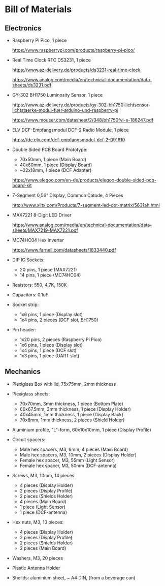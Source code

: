 
# Bill of Materials

## Electronics

- Raspberry Pi Pico, 1 piece

    https://www.raspberrypi.com/products/raspberry-pi-pico/

- Real Time Clock RTC DS3231, 1 piece

    https://www.az-delivery.de/products/ds3231-real-time-clock

    https://www.analog.com/media/en/technical-documentation/data-sheets/ds3231.pdf

- GY-302 BH1750 Luminosity Sensor, 1 piece

    https://www.az-delivery.de/products/gy-302-bh1750-lichtsensor-lichtstaerke-modul-fuer-arduino-und-raspberry-pi

    https://www.mouser.com/datasheet/2/348/bh1750fvi-e-186247.pdf

- ELV DCF-Empfangsmodul DCF-2 Radio Module, 1 piece

    https://de.elv.com/dcf-empfangsmodul-dcf-2-091610

- Double Sided PCB Board Prototype: 

    - 70x50mm, 1 piece (Main Board)
    - 40x60mm, 1 piece (Display Board)
    - ~22x18mm, 1 piece (DCF Adapter)

    https://www.elegoo.com/en-de/products/elegoo-double-sided-pcb-board-kit

- 7-Segment 0,56" Display, Common Catode, 4 Pieces

    http://www.xlitx.com/Products/7-segment-led-dot-matrix/5631ah.html

- MAX7221 8-Digit LED Driver

    https://www.analog.com/media/en/technical-documentation/data-sheets/MAX7219-MAX7221.pdf

- MC74HC04 Hex Inverter

    https://www.farnell.com/datasheets/1833440.pdf

- DIP IC Sockets: 

    - 20 pins, 1 piece (MAX7221)
    - 14 pins, 1 piece (MC74HC04)

- Resistors: 550, 4.7K, 150K

- Capacitors: 0.1uF

- Socket strip: 

    - 1x6 pins, 1 piece (Display slot)
    - 1x4 pins, 2 pieces (DCF slot, BH1750)

- Pin header: 

    - 1x20 pins, 2 pieces (Raspberry Pi Pico)
    - 1x6 pins, 1 piece (Display slot)
    - 1x4 pins, 1 piece (DCF slot)
    - 1x3 pins, 1 piece (UART slot)

## Mechanics

- Plexiglass Box with lid, 75x75mm, 2mm thickness

- Plexiglass sheets:

    - 70x70mm, 3mm thickness, 1 piece (Bottom Plate)
    - 60x67.5mm, 3mm thickness, 1 piece (Display Holder)
    - 40x45mm, 1mm thickness, 1 piece (Display Back)
    - 70x8mm, 1mm thickness, 2 pieces (Shield Holder)

- Aluminium profile, "L"-form, 60x10x10mm, 1 piece (Display Profile)

- Circuit spacers:

    - Male hex spacers, M3, 6mm, 4 pieces (Main Board)
    - Male hex spacers, M3, 10mm, 2 pieces (Display Holder)
    - Female hex spacer, M3, 55mm (Light Sensor)
    - Female hex spacer, M3, 50mm (DCF-antenna)

- Screws, M3, 10mm, 14 pieces:

    - 4 pieces (Display Holder)
    - 2 pieces (Display Profile)
    - 2 pieces (Shields Holder)
    - 4 pieces (Main Board)
    - 1 piece (Light Sensor)
    - 1 piece (DCF-antenna)

- Hex nuts, M3, 10 pieces:

    - 4 pieces (Display Holder)
    - 2 pieces (Display Profile)
    - 2 pieces (Shields Holder)
    - 2 pieces (Main Board)

- Washers, M3, 20 pieces

- Plastic Antenna Holder

- Sheilds: aluminium sheet, ~ A4 DIN, (from a beverage can)
